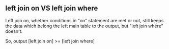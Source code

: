 
left join on VS left join where
------------------------------------

Left join on, whether conditions in "on" statement are met or not, still keeps the data which belong the left main table to the output, but "left join where" doesn't.

So, output [left join on] >= [left join where]
